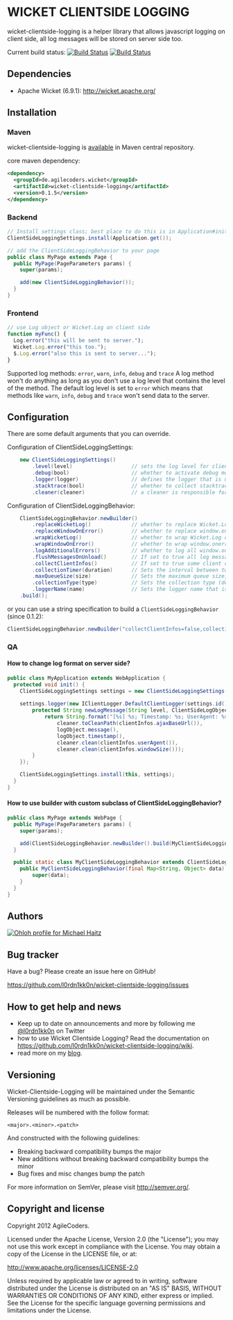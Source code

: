 # WICKET CLIENTSIDE LOGGING

wicket-clientside-logging is a helper library that allows javascript logging on client side, all log messages will be stored on server side too.

Current build status: [![Build Status](https://buildhive.cloudbees.com/job/l0rdn1kk0n/job/wicket-clientside-logging/badge/icon)](https://buildhive.cloudbees.com/job/l0rdn1kk0n/job/wicket-clientside-logging/) [![Build Status](https://travis-ci.org/l0rdn1kk0n/wicket-clientside-logging.png?branch=master)](https://travis-ci.org/l0rdn1kk0n/wicket-clientside-logging)

## Dependencies

* Apache Wicket (6.9.1): http://wicket.apache.org/

## Installation

### Maven

wicket-clientside-logging is [available](http://search.maven.org/#artifactdetails|de.agilecoders.wicket|wicket-clientside-logging|0.1.5|jar) in Maven central repository.

core maven dependency:
```xml
<dependency>
  <groupId>de.agilecoders.wicket</groupId>
  <artifactId>wicket-clientside-logging</artifactId>
  <version>0.1.5</version>
</dependency>
```

### Backend

```java
// Install settings class; best place to do this is in Application#init()
ClientSideLoggingSettings.install(Application.get());
```

```java
// add the ClientSideLoggingBehavior to your page
public class MyPage extends Page {
  public MyPage(PageParameters params) {
    super(params);

    add(new ClientSideLoggingBehavior());
  }
}
```

### Frontend

```javascript
// use Log object or Wicket.Log on client side
function myFunc() {
  Log.error("this will be sent to server.");
  Wicket.Log.error("this too.");
  $.Log.error("also this is sent to server...");
}
```

Supported log methods: `error`, `warn`, `info`, `debug` and `trace`
A log method won't do anything as long as you don't use a log level that contains the level of the method. The default log level is set to `error` which means that methods like `warn`, `info`, `debug` and `trace` won't send data to the server.

## Configuration

There are some default arguments that you can override.

Configuration of ClientSideLoggingSettings:
```java
	new ClientSideLoggingSettings()
		.level(level)					// sets the log level for client side logger (default: error)
		.debug(bool)					// whether to activate debug mode or not; in debug mode all log messages will be written to console.log too (default: false)
		.logger(logger)					// defines the logger that is used on server side (default: slf4j)
		.stacktrace(bool)				// whether to collect stacktrace on server side or not (default: false)
		.cleaner(cleaner)				// a cleaner is responsible for cleaning log messages; (default: remove all [\r\n\t])
```
Configuration of ClientSideLoggingBehavior:
```java
	ClientSideLoggingBehavior.newBuilder()
		.replaceWicketLog()				// whether to replace Wicket.Log or not (default: true)
		.replaceWindowOnError()			// whether to replace window.onerror or not (default: true)
		.wrapWicketLog()				// whether to wrap Wicket.Log or not, all calls to Wicket.Log will be sent to server and to original Wicket.Log object (default: false)
		.wrapWindowOnError()			// whether to wrap window.onerror or not, all window.onerror events will be sent to server and to original window.onerror handler (default: false)
		.logAdditionalErrors()			// whether to log all window.onerror messages or just the first one (default: true)
		.flushMessagesOnUnload()		// If set to true all log messages will be sent synchronously to server when a page unload event is fired (default: true)
		.collectClientInfos()			// If set to true some client data will be collected too; user-agent, screen/window size, ajaxBaseUrl (default: true)
		.collectionTimer(duration)		// Sets the interval between two server calls, all messages between will be queued, this is only used if collectionType is set to "timer" (default: 5000)
		.maxQueueSize(size)				// Sets the maximum queue size, if max size is exceeded all messages will be sent to server (default: 10)
		.collectionType(type)			// Sets the collection type (default: single, other: timer, size, unload)
		.loggerName(name)				// Sets the logger name that is used on client side, e.g. name="Log": Log.info('message'); (default: Log)
	.build();
```

or you can use a string specification to build a `ClientSideLoggingBehavior` (since 0.1.2):

```java
ClientSideLoggingBehavior.newBuilder("collectClientInfos=false,collectionType=Timer,collectionTimer=100 seconds").build();
```

### QA

#### How to change log format on server side?

```java
public class MyApplication extends WebApplication {
  protected void init() {
    ClientSideLoggingSettings settings = new ClientSideLoggingSettings();
  
    settings.logger(new IClientLogger.DefaultClientLogger(settings.id()) {
        protected String newLogMessage(String level, ClientSideLogObject logObject, ClientInfos clientInfos, ILogCleaner cleaner) {
            return String.format("[%s] %s; Timestamp: %s; UserAgent: %s; WindowSize: %s",
                cleaner.toCleanPath(clientInfos.ajaxBaseUrl()), 
                logObject.message(),
                logObject.timestamp(),
                cleaner.clean(clientInfos.userAgent()),
                cleaner.clean(clientInfos.windowSize()));
        }  
    });

    ClientSideLoggingSettings.install(this, settings);
  }
}
```

#### How to use builder with custom subclass of ClientSideLoggingBehavior?

```java
public class MyPage extends WebPage {
  public MyPage(PageParameters params) {
    super(params);

    add(ClientSideLoggingBehavior.newBuilder().build(MyClientSideLoggingBehavior.class));
  }

  public static class MyClientSideLoggingBehavior extends ClientSideLoggingBehavior {
    public MyClientSideLoggingBehavior(final Map<String, Object> data) {
        super(data);
    }
  }
}
```

## Authors

[![Ohloh profile for Michael Haitz](https://www.ohloh.net/accounts/235496/widgets/account_detailed.gif)](https://www.ohloh.net/accounts/235496?ref=Detailed) 


## Bug tracker

Have a bug? Please create an issue here on GitHub!

https://github.com/l0rdn1kk0n/wicket-clientside-logging/issues

## How to get help and news

* Keep up to date on announcements and more by following me [@l0rdn1kk0n](http://twitter.com/l0rdn1kk0n) on Twitter
* how to use Wicket Clientside Logging? Read the documentation on https://github.com/l0rdn1kk0n/wicket-clientside-logging/wiki.
* read more on my [blog](http://blog.agilecoders.de/).

## Versioning

Wicket-Clientside-Logging will be maintained under the Semantic Versioning guidelines as much as possible.

Releases will be numbered with the follow format:

`<major>.<minor>.<patch>`

And constructed with the following guidelines:

* Breaking backward compatibility bumps the major
* New additions without breaking backward compatibility bumps the minor
* Bug fixes and misc changes bump the patch

For more information on SemVer, please visit http://semver.org/.


## Copyright and license

Copyright 2012 AgileCoders.

Licensed under the Apache License, Version 2.0 (the "License");
you may not use this work except in compliance with the License.
You may obtain a copy of the License in the LICENSE file, or at:

   http://www.apache.org/licenses/LICENSE-2.0

Unless required by applicable law or agreed to in writing, software
distributed under the License is distributed on an "AS IS" BASIS,
WITHOUT WARRANTIES OR CONDITIONS OF ANY KIND, either express or implied.
See the License for the specific language governing permissions and
limitations under the License.
